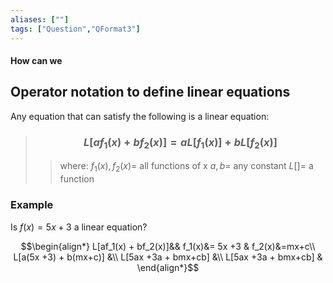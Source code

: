 ```yaml
---
aliases: [""]
tags: ["Question","QFormat3"]
---
```


#### How can we
## Operator notation to define linear equations

Any equation that can satisfy the following is a linear equation:

> ### $$ L[af_1(x) + bf_2(x)] = aL[f_1(x)] + bL[f_2(x)] $$ 
>> where:
>> $f_1(x),f_2(x)=$ all functions of x 
>> $a,b=$ any constant
>> $L[]=$ a function

### Example
Is $f(x) = 5x + 3$ a linear equation?

$$\begin{align*}
L[af_1(x) + bf_2(x)]&& f_1(x)&= 5x +3 & f_2(x)&=mx+c\\
L[a(5x +3) + b(mx+c)] &\\
L[5ax +3a + bmx+cb] &\\
L[5ax +3a + bmx+cb] &
\end{align*}$$
